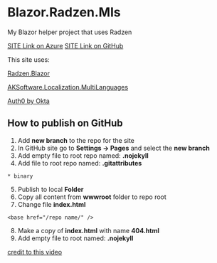 # Blazor.Radzen.Mls

My Blazor helper project that uses Radzen

[SITE Link on Azure](https://polite-sand-0874cf403-preview.westeurope.4.azurestaticapps.net/)
[SITE Link on GitHub](https://minkostaev.github.io/Blazor.Radzen.Mls/)

This site uses:

[Radzen.Blazor](https://blazor.radzen.com/)

[AKSoftware.Localization.MultiLanguages](https://akmultilanguages.azurewebsites.net/)

[Auth0 by Okta](https://auth0.com/)

## How to publish on GitHub

1. Add **new branch** to the repo for the site
2. In GitHub site go to **Settings -> Pages** and select the **new branch**
3. Add empty file to root repo named: **.nojekyll**
4. Add file to root repo named: **.gitattributes**
```
* binary
```
5. Publish to local **Folder**
6. Copy all content from **wwwroot** folder to repo root
7. Change file **index.html**
```
<base href="/repo name/" />
```
8. Make a copy of **index.html** with name **404.html**
9. Add empty file to root named: **.nojekyll**

[credit to this video](https://www.youtube.com/watch?v=nNxII6jvPvQ&t)
